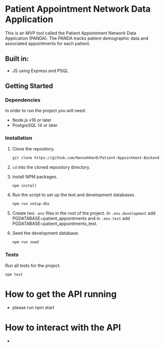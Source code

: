 # Patient Appointment Network Data Application

This is an MVP tool called the Patient Appointment Network Data Application (PANDA). The PANDA tracks patient demographic data and associated appointments for each patient.

## Built in:

- JS using Express and PSQL

## Getting Started

### Dependencies

In order to run the project you will need:

-   Node.js v16 or later
-   PostgreSQL 14 or later

### Installation

1. Clone the repository.
    ```bash
    git clone https://github.com/HannahHan9/Patient-Appointment-Backend.git
    ```
2. `cd` into the cloned repository directory.

3. Install NPM packages.
    ```bash
    npm install
    ```
4. Run the script to set up the test and development databases.
    ```bash
    npm run setup-dbs
    ```
5. Create two `.env` files in the root of the project.
   In `.env.development` add PGDATABASE=patient_appointments and in `.env.test` add PGDATABASE=patient_appointments_test.
6. Seed the development database.
    ```bash
    npm run seed
    ```

### Tests

Run all tests for the project.

```bash
npm test
```

# How to get the API running

-   please run npm start

# How to interact with the API

-
